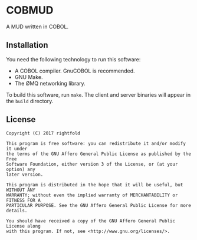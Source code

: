# COBMUD

A MUD written in COBOL.

## Installation

You need the following technology to run this software:

 - A COBOL compiler. GnuCOBOL is recommended.
 - GNU Make.
 - The ØMQ networking library.

To build this software, run `make`. The client and server binaries will appear
in the `build` directory.

## License

```
Copyright (C) 2017 rightfold

This program is free software: you can redistribute it and/or modify it under
the terms of the GNU Affero General Public License as published by the Free
Software Foundation, either version 3 of the License, or (at your option) any
later version.

This program is distributed in the hope that it will be useful, but WITHOUT ANY
WARRANTY; without even the implied warranty of MERCHANTABILITY or FITNESS FOR A
PARTICULAR PURPOSE. See the GNU Affero General Public License for more details.

You should have received a copy of the GNU Affero General Public License along
with this program. If not, see <http://www.gnu.org/licenses/>.
```
